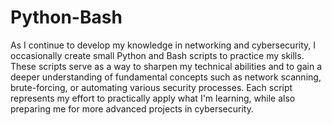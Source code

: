 # Python-Bash

As I continue to develop my knowledge in networking and cybersecurity, I occasionally create small Python and Bash scripts to practice my skills. These scripts serve as a way to sharpen my technical abilities and to gain a deeper understanding of fundamental concepts such as network scanning, brute-forcing, or automating various security processes. Each script represents my effort to practically apply what I'm learning, while also preparing me for more advanced projects in cybersecurity.
